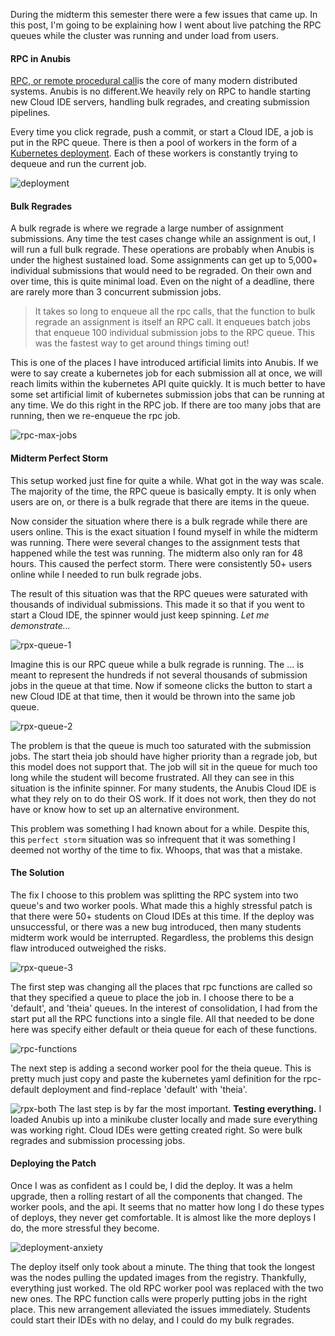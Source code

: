 During the midterm this semester there were a few issues that came up. In this post,
I'm going to be explaining how I went about live patching the RPC queues while
the cluster was running and under load from users.

#### RPC in Anubis

[RPC, or remote procedural call](https://en.wikipedia.org/wiki/Remote_procedure_call)is the core of many modern distributed systems. Anubis is no different.We heavily rely on RPC to handle starting new Cloud IDE servers,
handling bulk regrades, and creating submission pipelines.

Every time you click regrade, push a commit, or start a Cloud IDE,
a job is put in the RPC queue. There is then a pool of workers in the
form of a [Kubernetes deployment](https://kubernetes.io/docs/concepts/workloads/controllers/deployment/). Each of these workers is constantly trying to dequeue and run the current job.

![deployment](/api/public/static/1c8d3c4d408e2187)

#### Bulk Regrades

 A bulk regrade is where we regrade a large number of assignment submissions.
Any time the test cases change while an assignment is out, I will run a full
bulk regrade. These operations are probably when Anubis is under the highest
sustained load. Some assignments can get up to 5,000+ individual submissions
that would need to be regraded. On their own and over time, this is quite
minimal load. Even on the night of a deadline, there are rarely more than 3
concurrent submission jobs.

 > It takes so long to enqueue all the rpc calls, that the function to bulk regrade
an assignment is itself an RPC call. It enqueues batch jobs that enqueue 100
individual submission jobs to the RPC queue. This was the fastest way to get
around things timing out!

This is one of the places I have introduced artificial limits into Anubis. If
we were to say create a kubernetes job for each submission all at once, we will
reach limits within the kubernetes API quite quickly. It is much better to have
some set artificial limit of kubernetes submission jobs that can be running at
any time. We do this right in the RPC job. If there are too many jobs that are
running, then we re-enqueue the rpc job.

![rpc-max-jobs](/api/public/static/110314255258e8a0)

#### Midterm Perfect Storm

This setup worked just fine for quite a while. What got in the way was
scale. The majority of the time, the RPC queue is basically empty. It
is only when users are on, or there is a bulk regrade that there are items
in the queue.

Now consider the situation where there is a bulk regrade while there are
users online. This is the exact situation I found myself in while
the midterm was running. There were several changes to the assignment tests
that happened while the test was running. The midterm also only ran for
48 hours. This caused the perfect storm. There were consistently 50+
users online while I needed to run bulk regrade jobs.

The result of this situation was that the RPC queues were saturated with thousands
of individual submissions. This made it so that if you went to start a Cloud IDE,
the spinner would just keep spinning. *Let me demonstrate...*

![rpx-queue-1](/api/public/static/88a52255687d6d56)

Imagine this is our RPC queue while a bulk regrade is running. The ...  is meant to
represent the hundreds if not several thousands of submission jobs in the queue at that time.
Now if someone clicks the button to start a new Cloud IDE at that time, then it would be thrown
into the same job queue.

![rpx-queue-2](/api/public/static/6474ac1290150bfc)

The problem is that the queue is much too saturated with the submission jobs. The start
theia job should have higher priority than a regrade job, but this model does not support
that. The job will sit in the queue for much too long while the student will become
frustrated. All they can see in this situation is the infinite spinner. For many
students, the Anubis Cloud IDE is what they rely on to do their OS work. If it does not
work, then they do not have or know how to set up an alternative environment.

This problem was something I had known about for a while. Despite this, this `perfect storm`
situation was so infrequent that it was something I deemed not worthy of the time to fix.
Whoops, that was that a mistake.

#### The Solution

The fix I choose to this problem was splitting the RPC system into two queue&apos;s and
two worker pools. What made this a highly stressful patch is that there were 50+
students on Cloud IDEs at this time. If the deploy was unsuccessful, or there was a new
bug introduced, then many students midterm work would be interrupted. Regardless, the
problems this design flaw introduced outweighed the risks.

![rpx-queue-3](/api/public/static/079fde3fe6191089)

The first step was changing all the places that rpc functions are called so that they
specified a queue to place the job in. I choose there to be a &apos;default&apos;,
and &apos;theia&apos; queues. In the interest of consolidation, I had from the start put
all the RPC functions into a single file. All that needed to be done here was specify
either default or theia queue for each of these functions.

![rpc-functions](/api/public/static/3e79ceea4984cdbe)

The next step is adding a second worker pool for the theia queue. This is pretty much
just copy and paste the kubernetes yaml definition for the rpc-default deployment
and find-replace &apos;default&apos; with &apos;theia&apos;.

![rpx-both](/api/public/static/ee5af57fa37971ce)
The last step is by far the most important. <b>Testing everything.</b> I loaded
Anubis up into a minikube cluster locally and made sure everything was working right.
Cloud IDEs were getting created right. So were bulk regrades and submission processing
jobs.

#### Deploying the Patch

Once I was as confident as I could be, I did the deploy. It was a helm upgrade, then
a rolling restart of all the components that changed. The worker pools, and the api.
It seems that no matter how long I do these types of deploys, they never get comfortable.
It is almost like the more deploys I do, the more stressful they become.

![deployment-anxiety](/api/public/static/b67a5c186ab65ce2)

The deploy itself only took about a minute. The thing that took the longest was
the nodes pulling the updated images from the registry. Thankfully, everything just worked.
The old RPC worker pool was replaced with the two new ones. The RPC function calls were properly
putting jobs in the right place. This new arrangement alleviated the issues immediately.
Students could start their IDEs with no delay, and I could do my bulk regrades.


